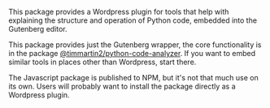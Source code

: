 This package provides a Wordpress plugin for tools that help with
explaining the structure and operation of Python code, embedded into
the Gutenberg editor.

This package provides just the Gutenberg wrapper, the core functionality
is in the package
[@timmartin2/python-code-analyzer](https://www.npmjs.com/package/@timmartin2/python-code-analyzer).
If you want to embed similar tools in places other than Wordpress,
start there.

The Javascript package is published to NPM, but it's not that much use
on its own. Users will probably want to install the package directly as
a Wordpress plugin.